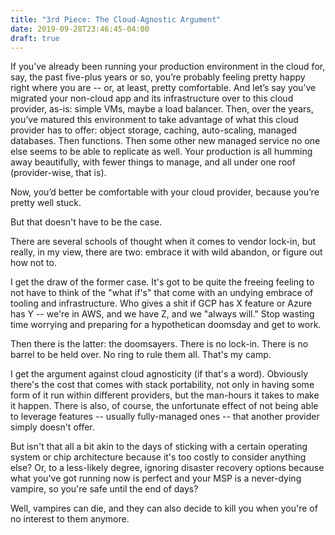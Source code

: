 ```yaml
---
title: "3rd Piece: The Cloud-Agnostic Argument"
date: 2019-09-28T23:46:45-04:00
draft: true
---
```


If you’ve already been running your production environment in the cloud for, say, the past five-plus years or so, you’re probably feeling pretty happy right where you are -- or, at least, pretty comfortable. And let’s say you’ve migrated your non-cloud app and its infrastructure over to this cloud provider, as-is: simple VMs, maybe a load balancer. Then, over the years, you’ve matured this environment to take advantage of what this cloud provider has to offer: object storage, caching, auto-scaling, managed databases. Then functions. Then some other new managed service no one else seems to be able to replicate as well. Your production is all humming away beautifully, with fewer things to manage, and all under one roof (provider-wise, that is).

Now, you’d better be comfortable with your cloud provider, because you’re pretty well stuck.

But that doesn't have to be the case.

There are several schools of thought when it comes to vendor lock-in, but really, in my view, there are two: embrace it with wild abandon, or figure out how not to.

I get the draw of the former case. It's got to be quite the freeing feeling to not have to think of the "what if's" that come with an undying embrace of tooling and infrastructure. Who gives a shit if GCP has X feature or Azure has Y -- we're in AWS, and we have Z, and we "always will." Stop wasting time worrying and preparing for a hypothetican doomsday and get to work.

Then there is the latter: the doomsayers. There is no lock-in. There is no barrel to be held over. No ring to rule them all. That's my camp.

I get the argument against cloud agnosticity (if that's a word). Obviously there's the cost that comes with stack portability, not only in having some form of it run within different providers, but the man-hours it takes to make it happen. There is also, of course, the unfortunate effect of not being able to leverage features -- usually fully-managed ones -- that another provider simply doesn't offer.

But isn't that all a bit akin to the days of sticking with a certain operating system or chip architecture because it's too costly to consider anything else? Or, to a less-likely degree, ignoring disaster recovery options because what you've got running now is perfect and your MSP is a never-dying vampire, so you're safe until the end of days?

Well, vampires can die, and they can also decide to kill you when you're of no interest to them anymore.
